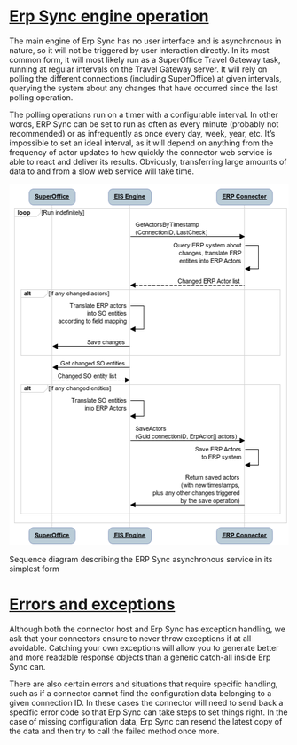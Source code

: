<properties date="2016-05-11"
SortOrder="7"
/>

[Erp Sync engine operation]()
==========================================

The main engine of Erp Sync has no user interface and is asynchronous in nature, so it will not be triggered by user interaction directly. In its most common form, it will most likely run as a SuperOffice Travel Gateway task, running at regular intervals on the Travel Gateway server. It will rely on polling the different connections (including SuperOffice) at given intervals, querying the system about any changes that have occurred since the last polling operation.

The polling operations run on a timer with a configurable interval. In other words, ERP Sync can be set to run as often as every minute (probably not recommended) or as infrequently as once every day, week, year, etc. It’s impossible to set an ideal interval, as it will depend on anything from the frequency of actor updates to how quickly the connector web service is able to react and deliver its results. Obviously, transferring large amounts of data to and from a slow web service will take time.

 

<img src="Erp%20Sync%20Connector%20Interface_files/image010.png" id="Bilde 7" width="514" height="652" />

Sequence diagram describing the ERP Sync asynchronous service in its simplest form



 

[Errors and exceptions]()
======================================

Although both the connector host and Erp Sync has exception handling, we ask that your connectors ensure to never throw exceptions if at all avoidable. Catching your own exceptions will allow you to generate better and more readable response objects than a generic catch-all inside Erp Sync can.

There are also certain errors and situations that require specific handling, such as if a connector cannot find the configuration data belonging to a given connection ID. In these cases the connector will need to send back a specific error code so that Erp Sync can take steps to set things right. In the case of missing configuration data, Erp Sync can resend the latest copy of the data and then try to call the failed method once more.

 



 

 
